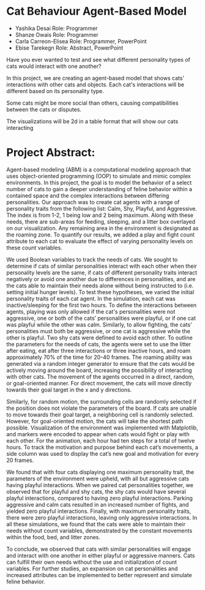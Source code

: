 # Cat Behaviour Agent-Based Model


- Yashika Desai Role: Programmer
- Shanze Owais Role: Programmer
- Carla Carreon-Elisea Role: Programmer, PowerPoint
- Ebise Tarekegn Role: Abstract, PowerPoint

Have you ever wanted to test and see what different personality types of cats would interact with one another? 

In this project, we are creating an agent-based model that shows cats' interactions with other cats and objects. Each cat's interactions will be different based on its personality type.

Some cats might be more social than others, causing compatibilities between the cats or disputes. 

The visualizations will be 2d in a table format that will show our cats interacting

# Project Abstract:

Agent-based modeling (ABM) is a computational modeling approach that uses object-oriented programming (OOP) to simulate and mimic complex environments. In this project, the goal is to model the behavior of a select number of cats to gain a deeper understanding of feline behavior within a contained space and the complex interactions between differing personalities. Our approach was to create cat agents with a range of personality traits from the following list: Calm, Shy, Playful, and Aggressive. The index is from 1-2, 1 being low and 2 being maximum. Along with these needs, there are sub-areas for feeding, sleeping, and a litter box overlayed on our visualization. Any remaining area in the environment is designated as the roaming zone. To quantify our results, we added a play and fight count attribute to each cat to evaluate the effect of varying personality levels on these count variables.

We used Boolean variables to track the needs of cats. We sought to determine if cats of similar personalities interact with each other when their personality levels are the same, if cats of different personality traits interact negatively or avoid one another due to differences in personalities, and are the cats able to maintain their needs alone without being instructed to (i.e. setting initial hunger levels). To test these hypotheses, we varied the initial personality traits of each cat agent. In the simulation, each cat was inactive/sleeping for the first two hours. To define the interactions between agents, playing was only allowed if the cat's personalities were not aggressive, one or both of the cats’ personalities were playful, or if one cat was playful while the other was calm. Similarly, to allow fighting, the cats’ personalities must both be aggressive, or one cat is aggressive while the other is playful. Two shy cats were defined to avoid each other. To outline the parameters for the needs of cats, the agents were set to use the litter after eating, eat after three interactions or three inactive hours, and roam approximately 70% of the time for 20-40 frames. The roaming ability was generated via a random integer generator to ensure that the cats would be actively moving around the board, increasing the possibility of interacting with other cats. The movement of the agents occurred in a direct, random, or goal-oriented manner. For direct movement, the cats will move directly towards their goal target in the x and y directions.

Similarly, for random motion, the surrounding cells are randomly selected if the position does not violate the parameters of the board. If cats are unable to move towards their goal target, a neighboring cell is randomly selected. However, for goal-oriented motion, the cats will take the shortest path possible. Visualization of the environment was implemented with Matplotlib, and markers were encoded to appear when cats would fight or play with each other. For the animation, each hour had ten steps for a total of twelve hours. To track the motivation and purpose behind each cat’s movements, a side column was used to display the cat’s new goal and motivation for every 20 frames. 

We found that with four cats displaying one maximum personality trait, the parameters of the environment were upheld, with all but aggressive cats having playful interactions. When we paired cat personalities together, we observed that for playful and shy cats, the shy cats would have several playful interactions, compared to having zero playful interactions. Parking aggressive and calm cats resulted in an increased number of fights, and yielded zero playful interactions. Finally, with maximum personality traits, there were zero playful interactions, leaving only aggressive interactions. In all these simulations, we found that the cats were able to maintain their needs without count variables,  demonstrated by the constant movements within the food, bed, and litter zones. 

To conclude, we observed that cats with similar personalities will engage and interact with one another in either playful or aggressive manners. Cats can fulfill their own needs without the use and initialization of count variables. For further studies, an expansion on cat personalities and increased attributes can be implemented to better represent and simulate feline behavior. 
